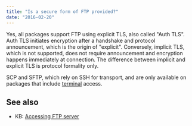 ```yaml
---
title: "Is a secure form of FTP provided?"
date: "2016-02-20"
---
```


Yes, all packages support FTP using explicit TLS, also called "Auth TLS". Auth TLS initiates encryption after a handshake and protocol announcement, which is the origin of "explicit". Conversely, implicit TLS, which is not supported, does not require announcement and encryption happens immediately at connection. The difference between implicit and explicit TLS is protocol formality only.

SCP and SFTP, which rely on SSH for transport, and are only available on packages that include [terminal](https://kb.apiscp.com/terminal/is-terminal-access-available/) access.

## See also

- KB: [Accessing FTP server](https://kb.apiscp.com/ftp/accessing-ftp-server/)
